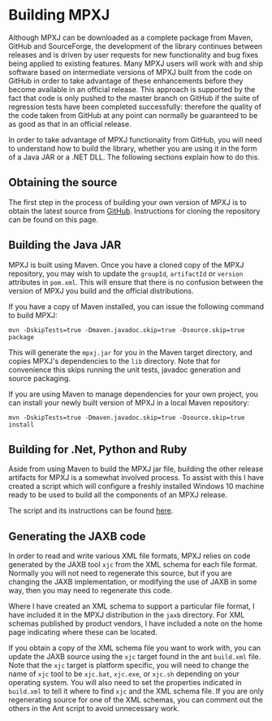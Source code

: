 # Building MPXJ
Although MPXJ can be downloaded as a complete package from Maven, GitHub and
SourceForge, the development of the library continues between releases and is
driven by user requests for new functionality and bug fixes being applied to
existing features. Many MPXJ users will work with and ship software based on 
intermediate versions of MPXJ built from the code on GitHub in order to take
advantage of these enhancements before they become available in an official 
release. This approach is supported by the fact that code is only pushed to  the
master branch on GitHub if the suite of regression tests have been completed
successfully:  therefore the quality of the code taken from GitHub at any point
can normally be guaranteed  to be as good as that in an official release.

In order to take advantage of MPXJ functionality from GitHub, you will need to 
understand how to build the library, whether you are using it in the form
of a Java JAR or a .NET DLL. The following sections explain how to do this.

## Obtaining the source
The first step in the process of building your own version of MPXJ is to obtain 
the latest source from [GitHub](https://github.com/joniles/mpxj).
Instructions for cloning the repository can be found on this page.

## Building the Java JAR
MPXJ is built using Maven. Once you have a cloned copy of the MPXJ repository,
you may wish to update the `groupId`, `artifactId` or `version` attributes in
`pom.xml`. This will ensure that there is no confusion between the version of
MPXJ you build and the official distributions.

If you have a copy of Maven installed, you can issue the following command to
build MPXJ:

```
mvn -DskipTests=true -Dmaven.javadoc.skip=true -Dsource.skip=true package
```

This will generate the `mpxj.jar` for you in the Maven target directory, and
copies MPXJ's dependencies to the `lib` directory. Note that for convenience
this skips running the unit tests, javadoc generation and source packaging. 

If you are using Maven to manage dependencies for your own project, you can
install your newly built version of MPXJ in a local Maven repository:

```
mvn -DskipTests=true -Dmaven.javadoc.skip=true -Dsource.skip=true install
```

## Building for .Net, Python and Ruby
Aside from using Maven to build the MPXJ jar file, building the other release
artifacts for MPXJ is a somewhat involved process. To assist with this I have
created a script which will configure a freshly installed Windows 10 machine
ready to be used to build all the components of an MPXJ release.

The script and its instructions can be found
[here](https://github.com/joniles/mpxj/tree/master/build).

## Generating the JAXB code
In order to read and write various XML file formats, MPXJ relies on code
generated by the JAXB tool `xjc` from the XML schema for each file format.
Normally you will not need to regenerate this source, but if you are changing 
the JAXB implementation, or modifying the use of JAXB in some way, then you may
need to regenerate this code. 

Where I have created an XML schema to support a particular file format, I have
included it in the MPXJ distribution in the `jaxb` directory. For XML schemas
published by product vendors, I have included a note on the home page indicating
where these can be located. 

If you obtain a copy of the XML schema file you want to work with, you can
update   the JAXB source using the `xjc` target found in the ant `build.xml`
file.  Note that the `xjc` target is platform specific, you will need to  change
the name of `xjc` tool to be `xjc.bat`, `xjc.exe`, or `xjc.sh`  depending on
your operating system. You will also need to set  the properties indicated in
`build.xml` to tell it where to  find `xjc` and the XML schema file. If you are
only regenerating source for one of the XML schemas, you can comment out the
others in the Ant script to avoid unnecessary work.
